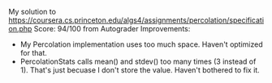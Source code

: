 My solution to https://coursera.cs.princeton.edu/algs4/assignments/percolation/specification.php
Score: 94/100 from Autograder
Improvements:
- My Percolation implementation uses too much space. Haven't optimized for that.
- PercolationStats calls mean() and stdev() too many times (3 instead of 1). That's just becuase I don't store the value. Haven't bothered to fix it.

